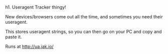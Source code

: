 h1. Useragent Tracker thingy!

New devices/browsers come out all the time, and sometimes you need their useragent.

This stores useragent strings, so you can then go on your PC and copy and paste it.

Runs at http://ua.jak.io/